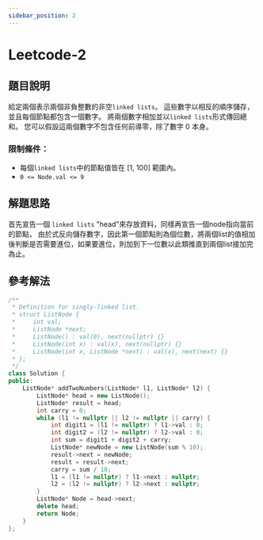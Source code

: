 ```yaml
---
sidebar_position: 2
---
```

# Leetcode-2
## 題目說明
給定兩個表示兩個非負整數的非空`linked lists`。 這些數字以相反的順序儲存，並且每個節點都包含一個數字。 將兩個數字相加並以`linked lists`形式傳回總和。
您可以假設這兩個數字不包含任何前導零，除了數字 0 本身。

###  限制條件：
- 每個`linked lists`中的節點值皆在 [1, 100] 範圍內。
- `0 <= Node.val <= 9`
## 解題思路
首先宣告一個 `linked lists` "head"來存放資料，同樣再宣告一個node指向當前的節點， 由於式反向儲存數字，因此第一個節點則為個位數，將兩個list的值相加後判斷是否需要進位，如果要進位，則加到下一位數以此類推直到兩個list接加完為止。
## 參考解法
```cpp title="C++" showLineNumbers
/**
 * Definition for singly-linked list.
 * struct ListNode {
 *     int val;
 *     ListNode *next;
 *     ListNode() : val(0), next(nullptr) {}
 *     ListNode(int x) : val(x), next(nullptr) {}
 *     ListNode(int x, ListNode *next) : val(x), next(next) {}
 * };
 */
class Solution {
public:
    ListNode* addTwoNumbers(ListNode* l1, ListNode* l2) {
        ListNode* head = new ListNode();
        ListNode* result = head;
        int carry = 0;
        while (l1 != nullptr || l2 != nullptr || carry) {
            int digit1 = (l1 != nullptr) ? l1->val : 0;
            int digit2 = (l2 != nullptr) ? l2->val : 0;
            int sum = digit1 + digit2 + carry;
            ListNode* newNode = new ListNode(sum % 10);
            result->next = newNode;
            result = result->next;
            carry = sum / 10;
            l1 = (l1 != nullptr) ? l1->next : nullptr;
            l2 = (l2 != nullptr) ? l2->next : nullptr;
        }
        ListNode* Node = head->next;
        delete head;
        return Node;
    }
};
```